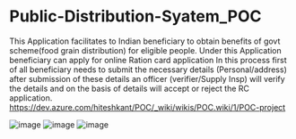 # Public-Distribution-Syatem_POC
This Application facilitates to Indian beneficiary to obtain benefits of govt scheme(food grain distribution) for eligible people.
Under this Application beneficiary can apply for online Ration card application In this process first of all beneficiary needs to submit the necessary details (Personal/address) after submission of these details an officer (verifier/Supply Insp) will verify the details and on the basis of details will accept or reject the RC application.
https://dev.azure.com/hiteshkant/POC/_wiki/wikis/POC.wiki/1/POC-project

![image]([[https://github.com/prashantgupta8feb/RCMS_POC/assets/52120873/d9c83223-29f3-4b5d-a89c-fcaff87ebc55](https://github.com/prashantgupta8feb/Public-Distribution-Syatem-POC/blob/Develop/RCMS1.png)](https://github.com/prashantgupta8feb/Public-Distribution-Syatem-POC/blob/Develop/RCMS1.png?raw=true))
![image]([https://github.com/prashantgupta8feb/RCMS_POC/assets/52120873/f5755ce6-c700-4121-8245-4cecccccac52](https://github.com/prashantgupta8feb/Public-Distribution-Syatem-POC/blob/Develop/RCMS2.png))
![image]([https://github.com/prashantgupta8feb/RCMS_POC/assets/52120873/b1d28574-0892-4a70-828b-8920ded57e3b](https://github.com/prashantgupta8feb/Public-Distribution-Syatem-POC/blob/Develop/RCMS3.png))
